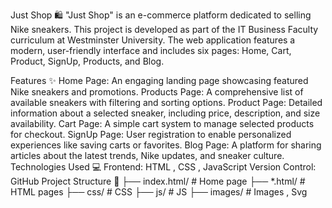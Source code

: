 Just Shop 🛍️
"Just Shop" is an e-commerce platform dedicated to selling Nike sneakers. This project is developed as part of the IT Business Faculty curriculum at Westminster University. The web application features a modern, user-friendly interface and includes six pages: Home, Cart, Product, SignUp, Products, and Blog.

Features ✨
Home Page: An engaging landing page showcasing featured Nike sneakers and promotions.
Products Page: A comprehensive list of available sneakers with filtering and sorting options.
Product Page: Detailed information about a selected sneaker, including price, description, and size availability.
Cart Page: A simple cart system to manage selected products for checkout.
SignUp Page: User registration to enable personalized experiences like saving carts or favorites.
Blog Page: A platform for sharing articles about the latest trends, Nike updates, and sneaker culture.
Technologies Used 💻
Frontend: HTML , CSS , JavaScript
Version Control: GitHub
Project Structure 📂
├── index.html/   # Home page
├── *.html/       # HTML pages
├── css/          # CSS
├── js/           # JS
├── images/       # Images , Svg
